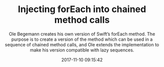 ---
title: "Injecting forEach into chained method calls"
subtitle: "Ole Begemann creates his own version of Swift’s forEach method. The purpose is to create a version of the method which can be used in a sequence of chained method calls, and Ole extends the implementation to make his version compatible with lazy sequences."
tags: ["lazy","sequence"]
link: "https://oleb.net/blog/2017/10/chained-foreach/"
date: "2017-11-10 09:15:42"
---